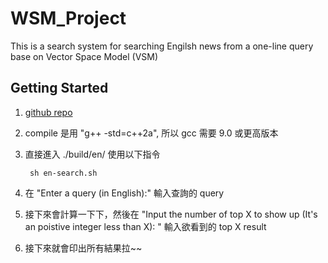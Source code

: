 # WSM_Project 

This is a search system for searching Engilsh news from a one-line query base on Vector Space Model (VSM)

## Getting Started

1. [github repo](https://github.com/hsu0602/WSM_Project.git) 

2. compile 是用 "g++ -std=c++2a", 所以 gcc 需要 9.0 或更高版本

3. 直接進入 ./build/en/ 使用以下指令

   ```
    sh en-search.sh 
   ```

4. 在 "Enter a query (in English):" 輸入查詢的 query

5. 接下來會計算一下下，然後在 "Input the number of top X to show up (It's an poistive integer less than X): " 輸入欲看到的 top X result

6. 接下來就會印出所有結果拉~~ 






